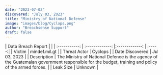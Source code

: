 ```yaml
---
date: "2023-07-03"
discovered: "July 03, 2023"
title: "Ministry of National Defense"
image: "images/blog/Cyclops.png"
author: "Breachsense Support"
draft: false
---
```


| Data Breach Report           |              | 
| :-----------: | :-------------:     |:-------------:    | :-----:|
| Victim      | mindef.mil.gt      | 
| Threat Actor      | Cyclops      | 
| Date Discovered      | Jul 03, 2023      | 
| Description      | The Ministry of National Defence is the agency of the Guatemalan government responsible for the budget, training and policy of the armed forces.      | 
| Leak Size      | Unknown      | 

